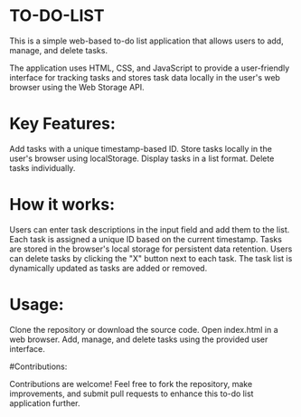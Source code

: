 # TO-DO-LIST
This is a simple web-based to-do list application that allows users to add, manage, and delete tasks.



The application uses HTML, CSS, and JavaScript to provide a user-friendly interface for tracking tasks and stores task data locally in the user's web browser using the Web Storage API.

# Key Features:

Add tasks with a unique timestamp-based ID.
Store tasks locally in the user's browser using localStorage.
Display tasks in a list format.
Delete tasks individually.

# How it works:

Users can enter task descriptions in the input field and add them to the list.
Each task is assigned a unique ID based on the current timestamp.
Tasks are stored in the browser's local storage for persistent data retention.
Users can delete tasks by clicking the "X" button next to each task.
The task list is dynamically updated as tasks are added or removed.

# Usage:

Clone the repository or download the source code.
Open index.html in a web browser.
Add, manage, and delete tasks using the provided user interface.

#Contributions:

Contributions are welcome! Feel free to fork the repository, make improvements, and submit pull requests to enhance this to-do list application further.
